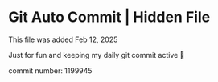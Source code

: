 # Git Auto Commit | Hidden File

This file was added Feb 12, 2025

Just for fun and keeping my daily git commit active 🤪

commit number: 1199945
